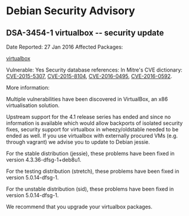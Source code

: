 
Debian Security Advisory
========================


DSA-3454-1 virtualbox -- security update
----------------------------------------



Date Reported:
27 Jan 2016
Affected Packages:

[virtualbox](https://packages.debian.org/src:virtualbox)

Vulnerable:
Yes
Security database references:
In Mitre's CVE dictionary: [CVE-2015-5307](https://security-tracker.debian.org/tracker/CVE-2015-5307), [CVE-2015-8104](https://security-tracker.debian.org/tracker/CVE-2015-8104), [CVE-2016-0495](https://security-tracker.debian.org/tracker/CVE-2016-0495), [CVE-2016-0592](https://security-tracker.debian.org/tracker/CVE-2016-0592).  

More information:

Multiple vulnerabilities have been discovered in VirtualBox, an x86
virtualisation solution.


Upstream support for the 4.1 release series has ended and since no
information is available which would allow backports of isolated security
fixes, security support for virtualbox in wheezy/oldstable needed to be
ended as well.
If you use virtualbox with externally procured VMs (e.g. through vagrant)
we advise you to update to Debian jessie.


For the stable distribution (jessie), these problems have been fixed in
version 4.3.36-dfsg-1+deb8u1.


For the testing distribution (stretch), these problems have been fixed
in version 5.0.14-dfsg-1.


For the unstable distribution (sid), these problems have been fixed in
version 5.0.14-dfsg-1.


We recommend that you upgrade your virtualbox packages.





